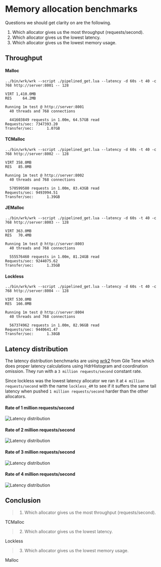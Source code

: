 # Memory allocation benchmarks
Questions we should get clarity on are the following.

1. Which allocator gives us the most throughput (requests/second).
2. Which allocator gives us the lowest latency.
3. Which allocator gives us the lowest memory usage.

## Throughput

#### Malloc
```
../bin/wrk/wrk --script ./pipelined_get.lua --latency -d 60s -t 40 -c 768 http://server:8001 -- 128

VIRT 1,410.0MB  
RES     64.2MB

Running 1m test @ http://server:8001
  40 threads and 768 connections
  
  441603849 requests in 1.00m, 64.57GB read
Requests/sec: 7347393.20
Transfer/sec:      1.07GB
```

#### TCMalloc
```
../bin/wrk/wrk --script ./pipelined_get.lua --latency -d 60s -t 40 -c 768 http://server:8002 -- 128

VIRT 358.0MB  
RES   85.0MB

Running 1m test @ http://server:8002
  40 threads and 768 connections
  
  570599580 requests in 1.00m, 83.43GB read
Requests/sec: 9493994.51
Transfer/sec:      1.39GB
```

#### JEMalloc
```
../bin/wrk/wrk --script ./pipelined_get.lua --latency -d 60s -t 40 -c 768 http://server:8003 -- 128

VIRT 363.0MB  
RES   70.4MB

Running 1m test @ http://server:8003
  40 threads and 768 connections
  
  555576460 requests in 1.00m, 81.24GB read
Requests/sec: 9244075.62
Transfer/sec:      1.35GB
```

#### Lockless
```
../bin/wrk/wrk --script ./pipelined_get.lua --latency -d 60s -t 40 -c 768 http://server:8004 -- 128

VIRT 530.0MB  
RES  166.0MB

Running 1m test @ http://server:8004
  40 threads and 768 connections
  
  567374962 requests in 1.00m, 82.96GB read
Requests/sec: 9440641.47
Transfer/sec:      1.38GB
```

## Latency distribution
The latency distribution benchmarks are using [wrk2](https://github.com/giltene/wrk2) from Gile Tene which does proper latency calculations using HdrHistogram and coordination omission. They run with a `3 million requests/second` constant rate.

Since lockless was the lowest latency allocator we ran it at `4 million requests/second` with the name `lockless_4M` to see if it suffers the same tail latency when pushed `1 million requests/second` harder than the other allocators.

#### Rate of 1 million requests/second
![Latency distribution](http://i.imgur.com/VAxvdb4.png)

#### Rate of 2 million requests/second
![Latency distribution](http://i.imgur.com/8h78ii1.png)

#### Rate of 3 million requests/second
![Latency distribution](http://i.imgur.com/TPvuB37.png)

#### Rate of 4 million requests/second
![Latency distribution](http://i.imgur.com/jEEhhbF.png)

## Conclusion
> 1. Which allocator gives us the most throughput (requests/second).

TCMalloc

> 2. Which allocator gives us the lowest latency.

Lockless

> 3. Which allocator gives us the lowest memory usage.

Malloc
